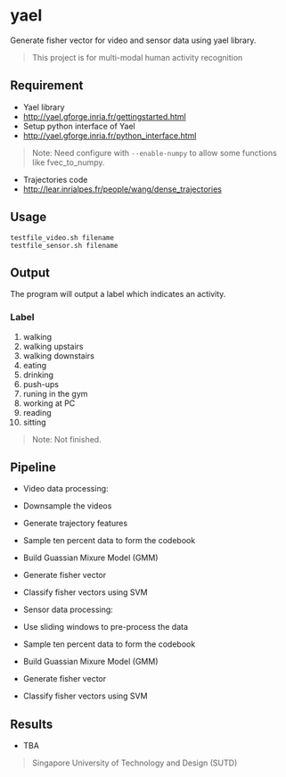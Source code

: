 # yael
Generate fisher vector for video and sensor data using yael library.

> This project is for multi-modal human activity recognition

## Requirement

+ Yael library
 + http://yael.gforge.inria.fr/gettingstarted.html
  + Setup python interface of Yael 
   + http://yael.gforge.inria.fr/python_interface.html

> Note: Need configure with `--enable-numpy` to allow some functions like fvec_to_numpy.

+ Trajectories code
 + http://lear.inrialpes.fr/people/wang/dense_trajectories

## Usage
```shell
testfile_video.sh filename
testfile_sensor.sh filename
```

## Output
The program will output a label which indicates an activity.
### Label
1. walking 
2. walking upstairs 
3. walking downstairs 
4. eating 
5. drinking 
6. push-ups 
7. runing in the gym 
8. working at PC 
9. reading 
10. sitting  

> Note: Not finished.

## Pipeline
+ Video data processing: 
 + Downsample the videos 
 + Generate trajectory features
 + Sample ten percent data to form the codebook
 + Build Guassian Mixure Model (GMM)
 + Generate fisher vector
 + Classify fisher vectors using SVM

+ Sensor data processing:
 + Use sliding windows to pre-process the data
 + Sample ten percent data to form the codebook
 + Build Guassian Mixure Model (GMM)
 + Generate fisher vector
 + Classify fisher vectors using SVM

## Results
+ TBA

> Singapore University of Technology and Design (SUTD)